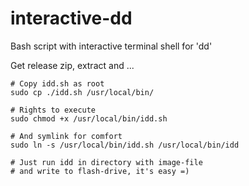 # interactive-dd
Bash script with interactive terminal shell for 'dd'

Get release zip, extract and ...
```
# Copy idd.sh as root
sudo cp ./idd.sh /usr/local/bin/

# Rights to execute
sudo chmod +x /usr/local/bin/idd.sh

# And symlink for comfort
sudo ln -s /usr/local/bin/idd.sh /usr/local/bin/idd

# Just run idd in directory with image-file
# and write to flash-drive, it's easy =)
```
